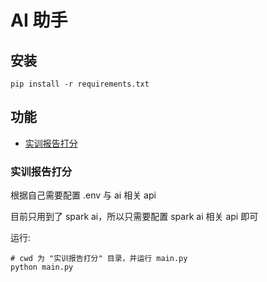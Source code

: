 # AI 助手

## 安装

```shell
pip install -r requirements.txt
```

## 功能

- [实训报告打分](#实训报告打分)

### 实训报告打分

根据自己需要配置 .env 与 ai 相关 api

目前只用到了 spark ai，所以只需要配置 spark ai 相关 api 即可

运行:

```shell
# cwd 为 "实训报告打分" 目录，并运行 main.py
python main.py
```
